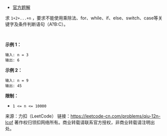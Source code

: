 * [官方题解](https://leetcode-cn.com/problems/qiu-12n-lcof/solution/qiu-12n-by-leetcode-solution/)

求 ```1+2+...+n``` ，要求不能使用乘除法、for、while、if、else、switch、case等关键字及条件判断语句（A?B:C）。

 

**示例 1：**
```
输入: n = 3
输出: 6
```
**示例 2：**
```
输入: n = 9
输出: 45
```

**限制：**

* ```1 <= n <= 10000```

来源：力扣（LeetCode）
链接：https://leetcode-cn.com/problems/qiu-12n-lcof
著作权归领扣网络所有。商业转载请联系官方授权，非商业转载请注明出处。
